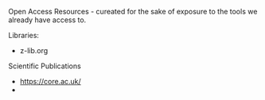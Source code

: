 Open Access Resources - cureated for the sake of exposure to the tools we already have access to.

Libraries:
- z-lib.org


Scientific Publications
- https://core.ac.uk/
- 

